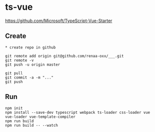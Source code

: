 # ts-vue

https://github.com/Microsoft/TypeScript-Vue-Starter

## Create
````
* create repo in github

git remote add origin git@github.com/renaa-oxx/___.git
git remote -v
git push -u origin master

git pull 
git commit -a -m "..."
git push

````
## Run
````
npm init
npm install --save-dev typescript webpack ts-loader css-loader vue vue-loader vue-template-compiler
npm run build
npm run build -- --watch
````